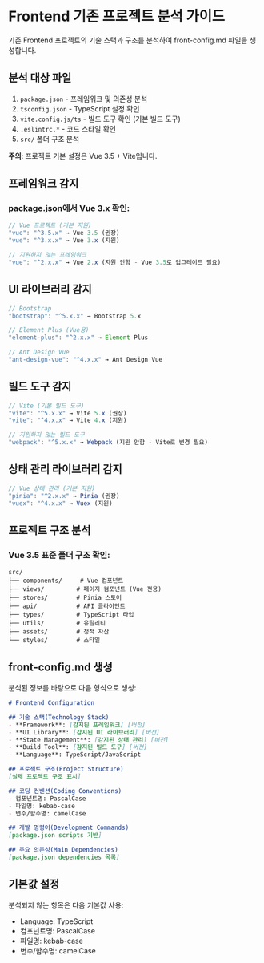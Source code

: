 # Frontend 기존 프로젝트 분석 가이드

기존 Frontend 프로젝트의 기술 스택과 구조를 분석하여 front-config.md 파일을 생성합니다.

## 분석 대상 파일
1. `package.json` - 프레임워크 및 의존성 분석
2. `tsconfig.json` - TypeScript 설정 확인
3. `vite.config.js/ts` - 빌드 도구 확인 (기본 빌드 도구)
4. `.eslintrc.*` - 코드 스타일 확인
5. `src/` 폴더 구조 분석

**주의**: 프로젝트 기본 설정은 Vue 3.5 + Vite입니다.

## 프레임워크 감지
### package.json에서 Vue 3.x 확인:
```javascript
// Vue 프로젝트 (기본 지원)
"vue": "^3.5.x" → Vue 3.5 (권장)
"vue": "^3.x.x" → Vue 3.x (지원)

// 지원하지 않는 프레임워크
"vue": "^2.x.x" → Vue 2.x (지원 안함 - Vue 3.5로 업그레이드 필요)
```

## UI 라이브러리 감지
```javascript
// Bootstrap
"bootstrap": "^5.x.x" → Bootstrap 5.x

// Element Plus (Vue용)
"element-plus": "^2.x.x" → Element Plus

// Ant Design Vue
"ant-design-vue": "^4.x.x" → Ant Design Vue
```

## 빌드 도구 감지
```javascript
// Vite (기본 빌드 도구)
"vite": "^5.x.x" → Vite 5.x (권장)
"vite": "^4.x.x" → Vite 4.x (지원)

// 지원하지 않는 빌드 도구
"webpack": "^5.x.x" → Webpack (지원 안함 - Vite로 변경 필요)
```

## 상태 관리 라이브러리 감지
```javascript
// Vue 상태 관리 (기본 지원)
"pinia": "^2.x.x" → Pinia (권장)
"vuex": "^4.x.x" → Vuex (지원)
```

## 프로젝트 구조 분석
### Vue 3.5 표준 폴더 구조 확인:
```
src/
├── components/     # Vue 컴포넌트
├── views/         # 페이지 컴포넌트 (Vue 전용)
├── stores/        # Pinia 스토어
├── api/           # API 클라이언트
├── types/         # TypeScript 타입
├── utils/         # 유틸리티
├── assets/        # 정적 자산
└── styles/        # 스타일
```

## front-config.md 생성
분석된 정보를 바탕으로 다음 형식으로 생성:

```markdown
# Frontend Configuration

## 기술 스택(Technology Stack)
- **Framework**: [감지된 프레임워크] [버전]
- **UI Library**: [감지된 UI 라이브러리] [버전]
- **State Management**: [감지된 상태 관리] [버전]
- **Build Tool**: [감지된 빌드 도구] [버전]
- **Language**: TypeScript/JavaScript

## 프로젝트 구조(Project Structure)
[실제 프로젝트 구조 표시]

## 코딩 컨벤션(Coding Conventions)
- 컴포넌트명: PascalCase
- 파일명: kebab-case
- 변수/함수명: camelCase

## 개발 명령어(Development Commands)
[package.json scripts 기반]

## 주요 의존성(Main Dependencies)
[package.json dependencies 목록]
```

## 기본값 설정
분석되지 않는 항목은 다음 기본값 사용:
- Language: TypeScript
- 컴포넌트명: PascalCase
- 파일명: kebab-case
- 변수/함수명: camelCase